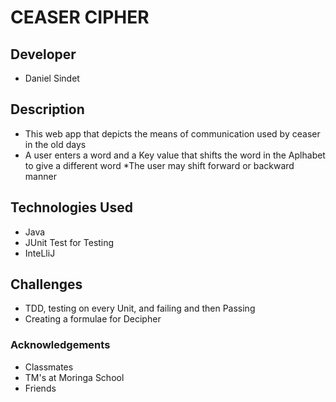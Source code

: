 # CEASER CIPHER

## Developer 

* Daniel Sindet 
## Description 
* This web app that depicts the means of communication used by ceaser in the old days
* A user enters a word and a Key value that shifts the word in the Aplhabet to give a different word
*The user may shift forward or backward manner
## Technologies Used 
* Java
* JUnit Test for Testing
* InteLliJ

## Challenges 
* TDD, testing on every Unit, and failing and then Passing
* Creating a formulae for Decipher

### Acknowledgements 
* Classmates
* TM's at Moringa School
* Friends

